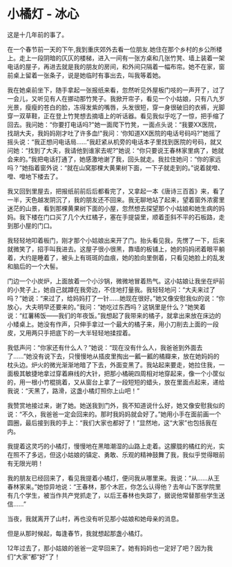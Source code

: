 # 小橘灯 - 冰心

这是十几年前的事了。

在一个春节前一天的下午,我到重庆郊外去看一位朋友.她住在那个乡村的乡公所楼上。走上一段阴暗的仄仄的楼梯，进入一间有一张方桌和几张竹凳、墙上装着一架电话的屋子，再进去就是我的朋友的房间，和外间只隔着一幅布帘。她不在家，窗前桌上留着一张条子，说是她临时有事出去，叫我等着她。

我在她桌前坐下，随手拿起一张报纸来看，忽然听见外屋板门吱的一声开了，过了一会儿，又听见有人在挪动那竹凳子。我掀开帘子，看见一个小姑娘，只有八九岁光景，瘦瘦的苍白的脸，冻得发紫的嘴唇，头发很短，穿一身很破旧的衣裤，光脚穿一双草鞋，正在登上竹凳想去摘墙上的听话器。看见我似乎吃了一惊，把手缩了回去。我问她：“你要打电话吗?"她一面爬下竹凳，一面点头说：“我要XX医院，找胡大夫，我妈妈刚才吐了许多血!"我问：‘你知道XX医院的电话号码吗?"她摇了摇头说：“我正想问电话局……”我赶紧从机旁的电话本子里找到医院的号码，就又问她：“找到了大夫，我请他到谁家去呢?”她说：“你只要说王春林家里病了，她就会来的。”我把电话打通了，她感激地谢了我，回头就走。我拉住她问：“你的家远吗？”她指着窗外说：“就在山窝那棵大黄果树下面，一下子就走到的。”说着就噔、噔、噔地下楼去了。

我又回到里屋去，把报纸前前后后都看完了，又拿起一本《唐诗三百首》来，看了一半，天色越发阴沉了，我的朋友还不回来。我无聊地站了起来，望着窗外浓雾里迷茫的山景，看到那棵黄果树下面的小屋，忽然想去探望那个小姑娘和她生病的妈妈。我下楼在门口买了几个大红橘子，塞在手提袋里，顺着歪斜不平的石板路，走到那小屋的门口。

我轻轻地叩着板门，刚才那个小姑娘出来开了门。抬头看见我，先愣了一下，后来就微笑了，招手叫我进去。这屋子很小很黑，靠墙的板铺上，她的妈妈闭着眼平躺着，大约是睡着了，被头上有斑斑的血痕，她的脸向里倒着，只看见她脸上的乱发和脑后的一个大髻。

门边一个小炭炉，上面放着一个小沙锅，微微地冒着热气。这小姑娘让我坐在炉前的小凳子上，她自己就蹲在我旁边，不住地打量我。我轻轻地问：“大夫来过了吗？”她说：“来过了，给妈妈打了一针……她现在很好。”她又像安慰我似的说：“你放心，大夫明早还要来的。”我问：“她吃过东西吗？这锅里是什么？”她笑着说：“红薯稀饭——我们的年夜饭。”我想起了我带来的橘子，就拿出来放在床边的小矮桌上。她没有作声，只伸手拿过一个最大的橘子来，用小刀削去上面的一段皮，又用两只手把底下的一大半轻轻地揉捏着。

我低声问：“你家还有什么人？”她说：“现在没有什么人，我爸爸到外面去了……”她没有说下去，只慢慢地从插皮里掏出一瓤一瓤的橘瓣来，放在她妈妈的枕头边。炉火的微光渐渐地暗了下去，外面变黑了。我站起来要走，她拉住我，一面极其敏捷地拿过穿着麻线的大针，把那小橘碗四周相对地穿起来，像一个小筐似的，用一根小竹棍挑着，又从窗台上拿了一段短短的蜡头，放在里面点起来，递给我说：“天黑了，路滑，这盏小橘灯照你上山吧！”

我赞赏地接过来，谢了她。她送我到门外，我不知道说什么好，她又像安慰我似的说：“不久，我爸爸一定会回来的。那时我妈妈就会好了。”她用小手在面前画一个圆圈，最后接到我的手上：“我们大家也都好了！”显然地，这“大家”也包括我在内。

我提着这灵巧的小橘灯，慢慢地在黑暗潮湿的山路上走着。这朦胧的橘红的光，实在照不了多远，但这小姑娘的镇定、勇敢、乐观的精神鼓舞了我，我似乎觉得眼前有无限光明！

我的朋友已经回来了，看见我提着小橘灯，便问我从哪里来。我说：“从……从王春林家来。”她惊异地说：“王春林，那个木匠，你怎么认得他？去年山下医学院里有几个学生，被当作共产党抓走了，以后王春林也失踪了，据说他常替那些学生送信……”

当夜，我就离开了山村，再也没有听见那小姑娘和她母亲的消息。

但是从那时候起，每逢春节，我就想起那盏小橘灯。

12年过去了，那小姑娘的爸爸一定早回来了。她有妈妈也一定好了吧？因为我们“大家”都“好”了！
